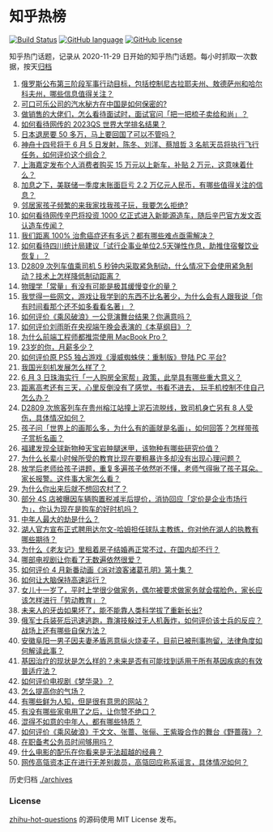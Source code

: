 # 知乎热榜
[![Build Status](https://github.com/ToWeLong/zhihu-hot-questions/workflows/CI/badge.svg)](https://github.com/ToWeLong/zhihu-hot-questions/actions)
[![GitHub language](https://img.shields.io/badge/language-golang-orange.svg)](https://golang.org/)
[![GitHub license](https://img.shields.io/github/license/ToWeLong/zhihu-hot-questions)](https://github.com/ToWeLong/zhihu-hot-questions/blob/main/LICENSE)

知乎热门话题，记录从 2020-11-29 日开始的知乎热门话题。每小时抓取一次数据，按天[归档](./archives)

<!-- BEGIN -->

1. [俄罗斯公布第三阶段军事行动目标，包括控制尼古拉耶夫州、敖德萨州和哈尔科夫州，哪些信息值得关注？](https://www.zhihu.com/question/535949247)
1. [可口可乐公司的汽水秘方在中国是如何保密的?](https://www.zhihu.com/question/477754936)
1. [做销售的大佬们，怎么看待面试时，面试官问「把一把梳子卖给和尚」？](https://www.zhihu.com/question/534964190)
1. [如何看待网传的 2023QS 世界大学排名结果？](https://www.zhihu.com/question/535930731)
1. [日本退房要 50 多万，马上要回国了可以不管吗？](https://www.zhihu.com/question/526148966)
1. [神舟十四号将于 6 月 5 日发射，陈冬、刘洋、蔡旭哲 3 名航天员将执行飞行任务，如何评价这个组合？](https://www.zhihu.com/question/535080938)
1. [上海嘉定发布个人消费者购买 15 万元以上新车，补贴 2 万元，这意味着什么？](https://www.zhihu.com/question/535607681)
1. [加息之下，美联储一季度末账面巨亏 2.2 万亿元人民币，有哪些值得关注的信息？](https://www.zhihu.com/question/535897439)
1. [邻居家孩子频繁的来我家找我孩子玩，我要怎么拒绝?](https://www.zhihu.com/question/443836030)
1. [如何看待网传辛巴将投资 1000 亿正式进入新能源造车，随后辛巴官方发文否认造车传闻？](https://www.zhihu.com/question/535292657)
1. [我们距离 100% 治愈癌症还有多远？都有哪些难点亟需解决？](https://www.zhihu.com/question/465069946)
1. [如何看待四川统计局建议「试行企事业单位2.5天弹性作息，助推住宿餐饮业恢复」？](https://www.zhihu.com/question/536012200)
1. [D2809 次列车值乘司机 5 秒钟内采取紧急制动，什么情况下会使用紧急制动？技术上怎样降低制动距离？](https://www.zhihu.com/question/536040394)
1. [物理学「常量」有没有可能是极其缓慢变化的量？](https://www.zhihu.com/question/466076685)
1. [我觉得一些网文，游戏让我学到的东西不比名著少，为什么会有人跟我说「你有时间看那个还不如多看看名著」？](https://www.zhihu.com/question/531984850)
1. [如何评价《乘风破浪》一公竞演舞台结果？你满意吗？](https://www.zhihu.com/question/535887554)
1. [如何评价刘雨昕在央视端午晚会表演的《本草纲目》？](https://www.zhihu.com/question/535924128)
1. [为什么前端工程师都推崇使用 MacBook Pro？](https://www.zhihu.com/question/24501663)
1. [23岁的你，月薪多少？](https://www.zhihu.com/question/373767360)
1. [如何评价原 PS5 独占游戏《漫威蜘蛛侠：重制版》登陆 PC 平台?](https://www.zhihu.com/question/535867497)
1. [我国光刻机发展怎么样了？](https://www.zhihu.com/question/355944411)
1. [6 月 3 日珠海实行「一人购房全家帮」政策，此举具有哪些重大意义？](https://www.zhihu.com/question/535893339)
1. [距离高考还有三天，心里反倒没有了感觉，书看不进去， 玩手机控制不住自己怎么办？](https://www.zhihu.com/question/536016383)
1. [D2809 次旅客列车在贵州榕江站撞上泥石流脱线，致司机身亡另有 8 人受伤，具体情况如何？](https://www.zhihu.com/question/536020722)
1. [孩子问「世界上的画那么多，为什么有的画就是名画」，如何回答？怎样带孩子赏析名画？](https://www.zhihu.com/question/534259927)
1. [福建发现全球新物种天宝岩肿腿迷甲，该物种有哪些研究价值？](https://www.zhihu.com/question/535999255)
1. [为什么长辈小时候所受的教育比现在要粗暴许多却没有出现心理问题？](https://www.zhihu.com/question/535252536)
1. [放学后老师给孩子讲题，重复多遍孩子依然听不懂，老师气得揪了孩子耳朵。家长报警。这件事大家怎么看？](https://www.zhihu.com/question/535569332)
1. [为什么你出来后就不想回农村了？](https://www.zhihu.com/question/515472257)
1. [部分 4S 店被曝因车辆购置税减半后提价，消协回应「定价是企业市场行为」，你认为现在是购车的好时机吗？](https://www.zhihu.com/question/535754440)
1. [中年人最大的劫是什么？](https://www.zhihu.com/question/511998435)
1. [湖人官方宣布正式聘用达尔文-哈姆担任球队主教练，你对他在湖人的执教有哪些期待？](https://www.zhihu.com/question/534956111)
1. [为什么《老友记》里租着房子结婚再正常不过，在国内却不行？](https://www.zhihu.com/question/57006572)
1. [哪部电视剧让你看了无数遍依然很爱？](https://www.zhihu.com/question/526011613)
1. [如何评价 4 月新番动画《派对浪客诸葛孔明》第十集？](https://www.zhihu.com/question/535874544)
1. [如何让大脑保持高速运行？](https://www.zhihu.com/question/311171623)
1. [女儿十一岁了，平时上学很少做家务，偶尔被要求做家务就会摆脸色，家长应该怎样进行「劳动教育」？](https://www.zhihu.com/question/535488423)
1. [未来人的牙齿如果坏了，能不能靠人类科学拔了重新长出?](https://www.zhihu.com/question/534914840)
1. [俄军士兵装死后迅速逃跑，靠演技躲过无人机轰炸，如何评价该士兵的反应？战场上还有哪些自保方法？](https://www.zhihu.com/question/535890103)
1. [安徽阜阳一男子因夫妻矛盾恶意纵火烧麦子，目前已被刑事拘留，法律角度如何解读此事？](https://www.zhihu.com/question/535908416)
1. [基因治疗的现状是怎么样的？未来是否有可能找到适用于所有基因疾病的有效普适疗法？](https://www.zhihu.com/question/355702516)
1. [如何评价电视剧《梦华录》？](https://www.zhihu.com/question/535809489)
1. [怎么提高你的气场？](https://www.zhihu.com/question/529304562)
1. [有哪些鲜为人知，但是很有意思的网站？](https://www.zhihu.com/question/26009615)
1. [有没有哪些家电用了之后，让你赞不绝口？](https://www.zhihu.com/question/413751461)
1. [混得不如意的中年人，都有哪些特质？](https://www.zhihu.com/question/535442758)
1. [如何评价《乘风破浪》于文文、张蔷、张俪、王紫璇合作的舞台《野蔷薇》？](https://www.zhihu.com/question/535886360)
1. [在职备考公务员时间够用吗？](https://www.zhihu.com/question/509898307)
1. [什么电影的配乐在你看来是无法超越的经典？](https://www.zhihu.com/question/535708890)
1. [网传高瓴资本正在进行无差别裁员，高瓴回应称系谣言，具体情况如何？](https://www.zhihu.com/question/535597646)

<!-- END -->

历史归档 [./archives](./archives)


### License
[zhihu-hot-questions](https://github.com/towelong/zhihu-hot-questions) 的源码使用 MIT License 发布。